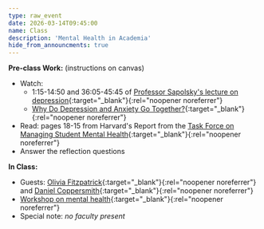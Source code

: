 ```yaml
---
type: raw_event
date: 2026-03-14T09:45:00
name: Class
description: 'Mental Health in Academia'
hide_from_announcments: true
---
```


**Pre-class Work:** (instructions on canvas)
* Watch: 
  * 1:15-14:50 and 36:05-45:45 of [Professor Sapolsky's lecture on depression](https://www.youtube.com/watch?v=NOAgplgTxfc&t=75s){:target="_blank"}{:rel="noopener noreferrer"}
  * [Why Do Depression and Anxiety Go Together?](https://www.youtube.com/watch?v=xdAjGRvxGPM){:target="_blank"}{:rel="noopener noreferrer"}
* Read: pages 18-15 from Harvard's Report from the [Task Force on Managing Student Mental Health](https://provost.harvard.edu/files/provost/files/report_of_the_task_force_on_managing_student_mental_health.pdf){:target="_blank"}{:rel="noopener noreferrer"}
* Answer the reflection questions


**In Class:** 
* Guests: [Olivia Fitzpatrick](https://weiszlab.fas.harvard.edu/olivia-fitzpatrick){:target="_blank"}{:rel="noopener noreferrer"} and [Daniel Coppersmith](https://nocklab.fas.harvard.edu/people/daniel-coppersmith){:target="_blank"}{:rel="noopener noreferrer"}
* [Workshop on mental health](https://hollis.harvard.edu/permalink/f/1mdq5o5/TN_cdi_gale_infotracacademiconefile_A667643894){:target="_blank"}{:rel="noopener noreferrer"}
* Special note: *no faculty present*
